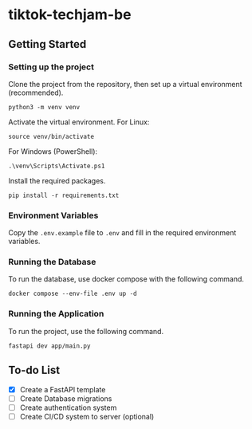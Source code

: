 # tiktok-techjam-be

## Getting Started

### Setting up the project

Clone the project from the repository, then set up a virtual environment (recommended).

```shell
python3 -m venv venv
```

Activate the virtual environment.
For Linux:

```shell
source venv/bin/activate
```

For Windows (PowerShell):

```shell
.\venv\Scripts\Activate.ps1
```

Install the required packages.

```shell
pip install -r requirements.txt
```

### Environment Variables

Copy the `.env.example` file to `.env` and fill in the required environment variables.

### Running the Database

To run the database, use docker compose with the following command.

```shell
docker compose --env-file .env up -d
```

### Running the Application

To run the project, use the following command.

```shell
fastapi dev app/main.py
```

## To-do List

- [x] Create a FastAPI template
- [ ] Create Database migrations
- [ ] Create authentication system
- [ ] Create CI/CD system to server (optional)
